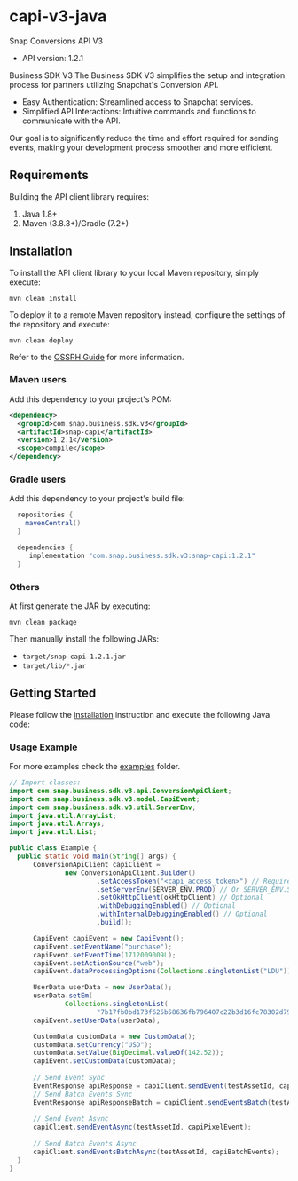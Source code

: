 # capi-v3-java

Snap Conversions API V3
- API version: 1.2.1


Business SDK V3
The Business SDK V3 simplifies the setup and integration process for partners utilizing Snapchat's Conversion API.

- Easy Authentication: Streamlined access to Snapchat services.
- Simplified API Interactions: Intuitive commands and functions to communicate with the API.

Our goal is to significantly reduce the time and effort required for sending events, making your development process smoother and more efficient.


## Requirements

Building the API client library requires:
1. Java 1.8+
2. Maven (3.8.3+)/Gradle (7.2+)

## Installation

To install the API client library to your local Maven repository, simply execute:

```shell
mvn clean install
```

To deploy it to a remote Maven repository instead, configure the settings of the repository and execute:

```shell
mvn clean deploy
```

Refer to the [OSSRH Guide](http://central.sonatype.org/pages/ossrh-guide.html) for more information.

### Maven users

Add this dependency to your project's POM:

```xml
<dependency>
  <groupId>com.snap.business.sdk.v3</groupId>
  <artifactId>snap-capi</artifactId>
  <version>1.2.1</version>
  <scope>compile</scope>
</dependency>
```

### Gradle users

Add this dependency to your project's build file:

```groovy
  repositories {
    mavenCentral()
  }

  dependencies {
     implementation "com.snap.business.sdk.v3:snap-capi:1.2.1"
  }
```

### Others

At first generate the JAR by executing:

```shell
mvn clean package
```

Then manually install the following JARs:

* `target/snap-capi-1.2.1.jar`
* `target/lib/*.jar`

## Getting Started

Please follow the [installation](#installation) instruction and execute the following Java code:

### Usage Example

For more examples check the [examples](src/main/java/com/snap/business/sdk/v3/examples) folder.
```java
// Import classes:
import com.snap.business.sdk.v3.api.ConversionApiClient;
import com.snap.business.sdk.v3.model.CapiEvent;
import com.snap.business.sdk.v3.util.ServerEnv;
import java.util.ArrayList;
import java.util.Arrays;
import java.util.List;

public class Example {
  public static void main(String[] args) {
      ConversionApiClient capiClient = 
              new ConversionApiClient.Builder()
                      .setAccessToken("<capi_access_token>") // Required
                      .setServerEnv(SERVER_ENV.PROD) // Or SERVER_ENV.Staging Required
                      .setOkHttpClient(okHttpClient) // Optional
                      .withDebuggingEnabled() // Optional
                      .withInternalDebuggingEnabled() // Optional
                      .build();

      CapiEvent capiEvent = new CapiEvent();
      capiEvent.setEventName("purchase");
      capiEvent.setEventTime(1712009009L);
      capiEvent.setActionSource("web");
      capiEvent.dataProcessingOptions(Collections.singletonList("LDU"));

      UserData userData = new UserData();
      userData.setEm(
              Collections.singletonList(
                      "7b17fb0bd173f625b58636fb796407c22b3d16fc78302d79f0fd30c2fc2fc068"));
      capiEvent.setUserData(userData);

      CustomData customData = new CustomData();
      customData.setCurrency("USD");
      customData.setValue(BigDecimal.valueOf(142.52));
      capiEvent.setCustomData(customData);
    
      // Send Event Sync
      EventResponse apiResponse = capiClient.sendEvent(testAssetId, capiPixelEvent);
      // Send Batch Events Sync
      EventResponse apiResponseBatch = capiClient.sendEventsBatch(testAssetId, capiBatchEvents);
      
      // Send Event Async
      capiClient.sendEventAsync(testAssetId, capiPixelEvent);
      
      // Send Batch Events Async
      capiClient.sendEventsBatchAsync(testAssetId, capiBatchEvents);
  }
}

```




